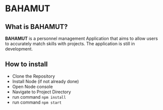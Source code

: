 # BAHAMUT

## What is BAHAMUT?
**BAHAMUT** is a personnel management Application that aims to allow users to accurately match skills with projects. The application is still in development.

## How to install
* Clone the Repository
* Install Node (if not already done)
* Open Node console
* Navigate to Project Directory
* run command `npm install`
* run command `npm start`
